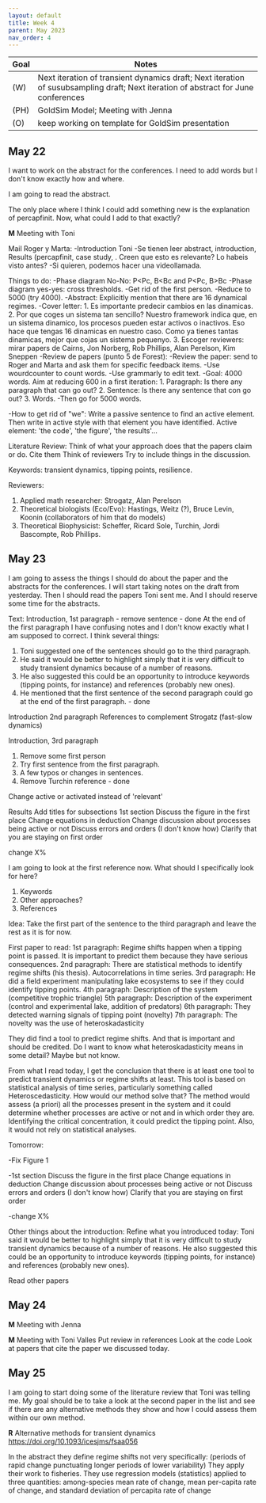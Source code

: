 ```yaml
---
layout: default
title: Week 4
parent: May 2023
nav_order: 4
---
```



| Goal | Notes | 
| ----------- | ----------- |
|(W)|Next iteration of transient dynamics draft; Next iteration of susubsampling draft; Next iteration of abstract for June conferences|
|(PH)|GoldSim Model; Meeting with Jenna|
|(O)|keep working on template for GoldSim presentation|


## May 22

I want to work on the abstract for the conferences. I need to add words but I don't know exactly how and where.

I am going to read the abstract.

The only place where I think I could add something new is the explanation of percapfinit. Now, what could I add to that exactly?

**M** Meeting with Toni

Mail Roger y Marta:
     -Introduction Toni
     -Se tienen leer abstract, introduction, Results (percapfinit, case study, . Creen que esto es relevante? Lo habeis visto antes?
     -Si quieren, podemos hacer una videollamada.
     
Things to do:
       -Phase diagram No-No: P<Pc, B<Bc and P<Pc, B>Bc
       -Phase diagram yes-yes: cross thresholds.
       -Get rid of the first person.
       -Reduce to 5000 (try 4000).
       -Abstract: Explicitly mention that there are 16 dynamical regimes.
       -Cover letter:
       	      1. Es importante predecir cambios en las dinamicas.
	      2. Por que coges un sistema tan sencillo? Nuestro framework indica que, en un sistema dinamico, los procesos pueden estar activos o inactivos. Eso hace que tengas 16 dinamicas en nuestro caso. Como ya tienes tantas dinamicas, mejor que cojas un sistema pequenyo.
	      3. Escoger reviewers: mirar papers de Cairns, Jon Norberg, Rob Phillips, Alan Perelson, Kim Sneppen
       -Review de papers (punto 5 de Forest):
       -Review the paper: send to Roger and Marta and ask them for specific feedback items.
       -Use wourdcounter to count words.
       -Use grammarly to edit text.
       -Goal: 4000 words. Aim at reducing 600 in a first iteration:
       	      1. Paragraph: Is there any paragraph that can go out?
	      2. Sentence: Is there any sentence that con go out?
	      3. Words.
       -Then go for 5000 words.

-How to get rid of "we": Write a passive sentence to find an active element. Then write in active style with that element you have identified. Active element: 'the code', 'the figure', 'the results'...

Literature Review:
Think of what your approach does that the papers claim or do.
Cite them
Think of reviewers
Try to include things in the discussion.

Keywords: transient dynamics, tipping points, resilience.

Reviewers:
1. Applied math researcher: Strogatz, Alan Perelson
2. Theoretical biologists (Eco/Evo): Hastings, Weitz (?), Bruce Levin, Koonin (collaborators of him that do models)
3. Theoretical Biophysicist: Scheffer, Ricard Sole, Turchin, Jordi Bascompte, Rob Phillips.

## May 23

I am going to assess the things I should do about the paper and the abstracts for the conferences. I will start taking notes on the draft from yesterday.
Then I should read the papers Toni sent me.
And I should reserve some time for the abstracts.

Text:
Introduction, 1st paragraph -  remove sentence - done
At the end of the first paragraph I have confusing notes and I don't know exactly what I am supposed to correct. I think several things:
1. Toni suggested one of the sentences should go to the third paragraph.
2. He said it would be better to highlight simply that it is very difficult to study transient dynamics because of a number of reasons.
3. He also suggested this could be an opportunity to introduce keywords (tipping points, for instance) and references (probably new ones).
4. He mentioned that the first sentence of the second paragraph could go at the end of the first paragraph. - done

Introduction 2nd paragraph
References to complement Strogatz (fast-slow dynamics)

Introduction, 3rd paragraph
1. Remove some first person
2. Try first sentence from the first paragraph.
3. A few typos or changes in sentences.
4. Remove Turchin reference - done


Change active or activated instead of 'relevant'



Results
Add titles for subsections
1st section
    Discuss the figure in the first place
    Change equations in deduction
    Change discussion about processes being active or not
    Discuss errors and orders (I don't know how)
    Clarify that you are staying on first order
    
change X%


I am going to look at the first reference now. What should I specifically look for here?
1. Keywords
2. Other approaches?
3. References

Idea: Take the first part of the sentence to the third paragraph and leave the rest as it is for now.

First paper to read:
1st paragraph: Regime shifts happen when a tipping point is passed. It is important to predict them because they have serious consequences.
2nd paragraph: There are statistical methods to identify regime shifts (his thesis). Autocorrelations in time series.
3rd paragraph: He did a field experiment manipulating lake ecosystems to see if they could identify tipping points.
4th paragraph: Description of the system (competitive trophic triangle)
5th paragraph: Description of the experiment (control and experimental lake, addition of predators)
6th paragraph: They detected warning signals of tipping point (novelty)
7th paragraph: The novelty was the use of heteroskadasticity

They did find a tool to predict regime shifts. And that is important and should be credited. Do I want to know what heteroskadasticity means in some detail? Maybe but not know.

From what I read today, I get the conclusion that there is at least one tool to predict transient dynamics or regime shifts at least. This tool is based on statistical analysis of time series, particularly something called Heteroscedasticity. How would our method solve that? The method would assess (a priori) all the processes present in the system and it could determine whether processes are active or not and in which order they are. Identifying the critical concentration, it could predict the tipping point. Also, it would not rely on statistical analyses.


Tomorrow:

-Fix Figure 1

-1st section
    Discuss the figure in the first place
    Change equations in deduction
    Change discussion about processes being active or not
    Discuss errors and orders (I don't know how)
    Clarify that you are staying on first order
    
-change X%

Other things about the introduction:
      Refine what you introduced today:
      	     Toni said it would be better to highlight simply that it is very difficult to study transient dynamics because of a number of reasons.
	     He also suggested this could be an opportunity to introduce keywords (tipping points, for instance) and references (probably new ones).

Read other papers

## May 24

**M** Meeting with Jenna

**M** Meeting with Toni Valles
Put review in references
Look at the code
Look at papers that cite the paper we discussed today.

## May 25
I am going to start doing some of the literature review that Toni was telling me. My goal should be to take a look at the second paper in the list and see if there are any alternative methods they show and how I could assess them within our own method.

**R** Alternative methods for transient dynamics https://doi.org/10.1093/icesjms/fsaa056

In the abstract they define regime shifts not very specifically: (periods of rapid change punctuating longer periods of lower variability)
They apply their work to fisheries.
They use regression models (statistics) applied to three quantities: among-species mean rate of change, mean per-capita rate of change, and standard deviation of percapita rate of change
